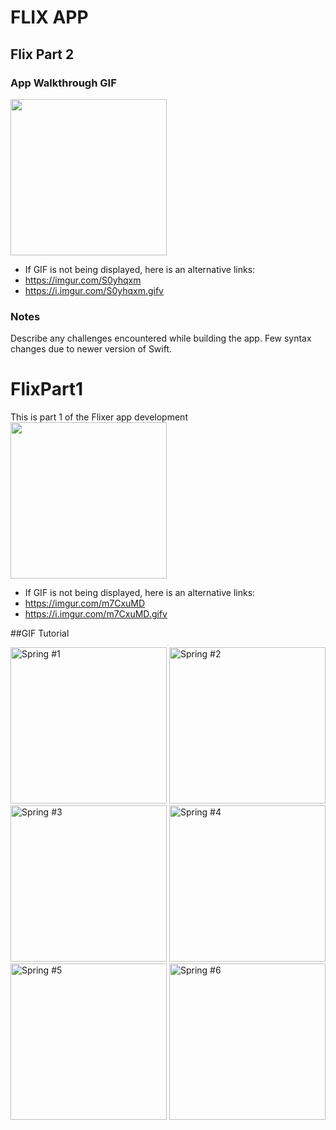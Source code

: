 

FLIX APP
=======
## Flix Part 2
### App Walkthrough GIF
<img src="https://i.imgur.com/S0yhqxm.gifv#embed" width=250><br>

- If GIF is not being displayed, here is an alternative links:
- https://imgur.com/S0yhqxm
- https://i.imgur.com/S0yhqxm.gifv


### Notes
Describe any challenges encountered while building the app.
Few syntax changes due to newer version of Swift. 

# FlixPart1
This is part 1 of the Flixer app development
<img src="https://i.imgur.com/m7CxuMD.gifv#embed" width=250><br>
- If GIF is not being displayed, here is an alternative links:
- https://imgur.com/m7CxuMD
- https://i.imgur.com/m7CxuMD.gifv

##GIF Tutorial
<p float="left">
 <img src='imurl' width=250 alt='Spring #1' />
 <img src='imgurl' width=250 alt='Spring #2' />
 <img src='imgur' width=250 alt='Spring #3' />
 <img src='imgur' width=250 alt='Spring #4' />
 <img src='imgur' width=250 alt='Spring #5' />
 <img src='imgur' width=250 alt='Spring #6' />
</p>





